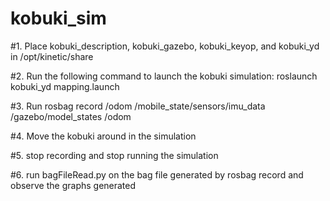 # kobuki_sim

#1. Place kobuki_description, kobuki_gazebo, kobuki_keyop, and kobuki_yd in /opt/kinetic/share

#2. Run the following command to launch the kobuki simulation: roslaunch kobuki_yd mapping.launch

#3. Run rosbag record /odom /mobile_state/sensors/imu_data /gazebo/model_states /odom 

#4. Move the kobuki around in the simulation

#5. stop recording and stop running the simulation

#6. run bagFileRead.py on the bag file generated by rosbag record and observe the graphs generated
